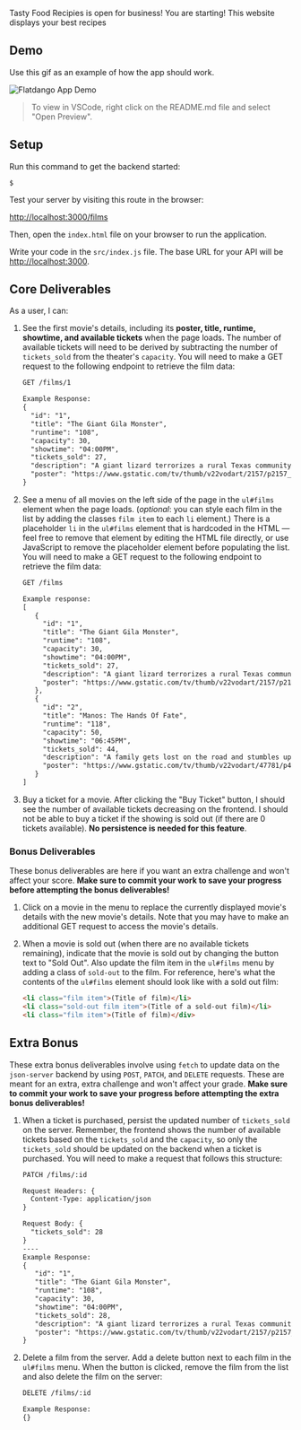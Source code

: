 Tasty Food Recipies is open for business! You are starting! This website displays your best recipes 

## Demo

Use this gif as an example of how the app should work.

![Flatdango App Demo]()

> To view in VSCode, right click on the README.md file and select "Open Preview".

## Setup

Run this command to get the backend started:

```console
$
```

Test your server by visiting this route in the browser:

[http://localhost:3000/films](http://localhost:3000/films)

Then, open the `index.html` file on your browser to run the application.

Write your code in the `src/index.js` file. The base URL for your API will be
[http://localhost:3000](http://localhost:3000).

## Core Deliverables

As a user, I can:

1. See the first movie's details, including its **poster, title, runtime,
   showtime, and available tickets** when the page loads. The number of
   available tickets will need to be derived by subtracting the number of
   `tickets_sold` from the theater's `capacity`. You will need to make a GET
   request to the following endpoint to retrieve the film data:

   ```txt
   GET /films/1

   Example Response:
   {
     "id": "1",
     "title": "The Giant Gila Monster",
     "runtime": "108",
     "capacity": 30,
     "showtime": "04:00PM",
     "tickets_sold": 27,
     "description": "A giant lizard terrorizes a rural Texas community and a heroic teenager attempts to destroy the creature.",
     "poster": "https://www.gstatic.com/tv/thumb/v22vodart/2157/p2157_v_v8_ab.jpg"
   }
   ```

2. See a menu of all movies on the left side of the page in the `ul#films`
   element when the page loads. (_optional_: you can style each film in the list
   by adding the classes `film item` to each `li` element.) There is a
   placeholder `li` in the `ul#films` element that is hardcoded in the HTML —
   feel free to remove that element by editing the HTML file directly, or use
   JavaScript to remove the placeholder element before populating the list. You
   will need to make a GET request to the following endpoint to retrieve the
   film data:

   ```txt
   GET /films

   Example response:
   [
      {
        "id": "1",
        "title": "The Giant Gila Monster",
        "runtime": "108",
        "capacity": 30,
        "showtime": "04:00PM",
        "tickets_sold": 27,
        "description": "A giant lizard terrorizes a rural Texas community and a heroic teenager attempts to destroy the creature.",
        "poster": "https://www.gstatic.com/tv/thumb/v22vodart/2157/p2157_v_v8_ab.jpg"
      },
      {
        "id": "2",
        "title": "Manos: The Hands Of Fate",
        "runtime": "118",
        "capacity": 50,
        "showtime": "06:45PM",
        "tickets_sold": 44,
        "description": "A family gets lost on the road and stumbles upon a hidden, underground, devil-worshiping cult led by the fearsome Master and his servant Torgo.",
        "poster": "https://www.gstatic.com/tv/thumb/v22vodart/47781/p47781_v_v8_ac.jpg"
      }
   ]
   ```

3. Buy a ticket for a movie. After clicking the "Buy Ticket" button, I should
   see the number of available tickets decreasing on the frontend. I should not
   be able to buy a ticket if the showing is sold out (if there are 0 tickets
   available). **No persistence is needed for this feature**.

### Bonus Deliverables

These bonus deliverables are here if you want an extra challenge and won't
affect your score. **Make sure to commit your work to save your progress before
attempting the bonus deliverables!**

1. Click on a movie in the menu to replace the currently displayed movie's
   details with the new movie's details. Note that you may have to make an
   additional GET request to access the movie's details.

2. When a movie is sold out (when there are no available tickets remaining),
   indicate that the movie is sold out by changing the button text to "Sold
   Out". Also update the film item in the `ul#films` menu by adding a class of
   `sold-out` to the film. For reference, here's what the contents of the
   `ul#films` element should look like with a sold out film:

   ```html
   <li class="film item">(Title of film)</li>
   <li class="sold-out film item">(Title of a sold-out film)</li>
   <li class="film item">(Title of film)</div>
   ```

## Extra Bonus

These extra bonus deliverables involve using `fetch` to update data on the
`json-server` backend by using `POST`, `PATCH`, and `DELETE` requests. These are
meant for an extra, extra challenge and won't affect your grade. **Make sure to
commit your work to save your progress before attempting the extra bonus
deliverables!**

1. When a ticket is purchased, persist the updated number of `tickets_sold` on
   the server. Remember, the frontend shows the number of available tickets
   based on the `tickets_sold` and the `capacity`, so only the `tickets_sold`
   should be updated on the backend when a ticket is purchased. You will need to
   make a request that follows this structure:

   ```txt
   PATCH /films/:id

   Request Headers: {
     Content-Type: application/json
   }

   Request Body: {
     "tickets_sold": 28
   }
   ----
   Example Response:
   {
      "id": "1",
      "title": "The Giant Gila Monster",
      "runtime": "108",
      "capacity": 30,
      "showtime": "04:00PM",
      "tickets_sold": 28,
      "description": "A giant lizard terrorizes a rural Texas community and a heroic teenager attempts to destroy the creature.",
      "poster": "https://www.gstatic.com/tv/thumb/v22vodart/2157/p2157_v_v8_ab.jpg"
   }
   ```

2. Delete a film from the server. Add a delete button next to each film in the
   `ul#films` menu. When the button is clicked, remove the film from the list
   and also delete the film on the server:

   ```txt
   DELETE /films/:id

   Example Response:
   {}
   ```
